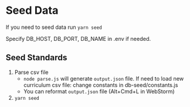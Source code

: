 # Seed Data

If you need to seed data run `yarn seed`

Specify DB_HOST, DB_PORT, DB_NAME in .env if needed.

## Seed Standards

1. Parse csv file
   * `node parse.js` will generate `output.json` file. If need to load new curriculum csv file: change constants in db-seed/constants.js
   * You can reformat `output.json` file (Alt+Cmd+L in WebStorm)
2. `yarn seed`

